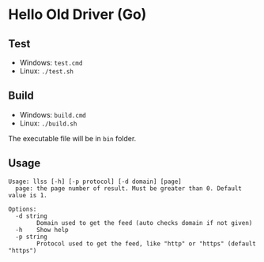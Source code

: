 # Hello Old Driver (Go)

## Test
* Windows: `test.cmd`
* Linux: `./test.sh`

## Build
* Windows: `build.cmd`
* Linux: `./build.sh`

The executable file will be in `bin` folder.

## Usage
```
Usage: llss [-h] [-p protocol] [-d domain] [page]
  page: the page number of result. Must be greater than 0. Default value is 1.

Options:
  -d string
        Domain used to get the feed (auto checks domain if not given)
  -h    Show help
  -p string
        Protocol used to get the feed, like "http" or "https" (default "https")
```